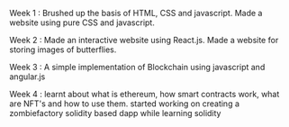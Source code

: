 Week 1 : Brushed up the basis of HTML, CSS and javascript. Made a website using pure CSS and javascript.

Week 2 : Made an interactive website using React.js. Made a website for storing images of butterflies.

Week 3 : A simple implementation of Blockchain using javascript and angular.js

Week 4 : learnt about what is ethereum, how smart contracts work, what are NFT's and how to use them. started working on creating a zombiefactory solidity based dapp while learning solidity